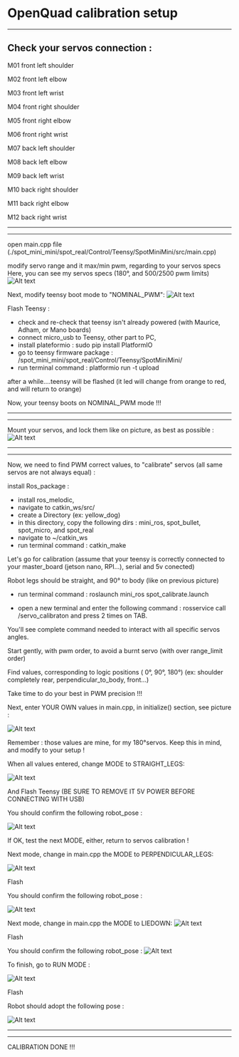 # OpenQuad calibration setup
------------------

Check your servos connection :
------------------------------

M01 front left shoulder

M02 front left elbow

M03 front left wrist

M04 front right shoulder

M05 front right elbow

M06 front right wrist

M07 back left shoulder

M08 back left elbow

M09 back left wrist

M10 back right shoulder

M11 back right elbow

M12 back right wrist


------------------
------------------


open main.cpp file (./spot_mini_mini/spot_real/Control/Teensy/SpotMiniMini/src/main.cpp)

modify servo range and it max/min pwm, regarding to your servos specs
Here, you can see my servos specs (180°, and 500/2500 pwm limits)
![Alt text](/OpenQuad_V2/images/main_servo_specs.png?raw=true "Openquad")


Next, modify teensy boot mode to "NOMINAL_PWM": 
![Alt text](/OpenQuad_V2/images/main_nominal.png?raw=true "Openquad")


Flash Teensy :

- check and re-check that teensy isn't already powered (with Maurice, Adham, or Mano boards)
- connect micro_usb to Teensy, other part to PC,
- install plateformio : sudo pip install PlatformIO
- go to teensy firmware package : /spot_mini_mini/spot_real/Control/Teensy/SpotMiniMini/
- run terminal command : platformio run -t upload

after a while....teensy will be flashed (it led will change from orange to red, and will return to orange)

Now, your teensy boots on NOMINAL_PWM mode !!!

------------------
------------------

Mount your servos, and lock them like on picture, as best as possible :
![Alt text](/OpenQuad_V2/images/straight_pose.png?raw=true "Openquad")


------------------
------------------


Now, we need to find PWM correct values, to "calibrate" servos (all same servos are not always equal) :

install Ros_package :

- install ros_melodic,
- navigate to catkin_ws/src/
- create a Directory (ex: yellow_dog)
- in this directory, copy the following dirs : mini_ros, spot_bullet, spot_micro, and spot_real
- navigate to ~/catkin_ws
- run terminal command : catkin_make

Let's go for calibration (assume that your teensy is correctly connected to your master_board (jetson nano, RPI...), serial and 5v conected)

Robot legs should be straight, and 90° to body (like on previous picture)

- run terminal command : roslaunch mini_ros spot_calibrate.launch

- open a new terminal and enter the following command : rosservice call /servo_calibraton   and press 2 times on TAB.

You'll see complete command needed to interact with all specific servos angles.


Start gently, with pwm order, to avoid a burnt servo (with over range_limit order)

Find values, corresponding to logic positions ( 0°, 90°, 180°) (ex: shoulder completely rear, perpendicular_to_body, front...)

Take time to do your best in PWM precision !!!

Next, enter YOUR OWN values in main.cpp, in initialize() section, see picture :

![Alt text](/OpenQuad_V2/images/main_initialize.png?raw=true "Openquad")


Remember : those values are mine, for my 180°servos. Keep this in mind, and modify to your setup !

When all values entered, change MODE to STRAIGHT_LEGS:

![Alt text](/OpenQuad_V2/images/main_straight.png?raw=true "Openquad")

And Flash Teensy (BE SURE TO REMOVE IT 5V POWER  BEFORE CONNECTING WITH USB)

You should confirm the following robot_pose :

![Alt text](/OpenQuad_V2/images/straight_pose.png?raw=true "Openquad")

If OK, test the next MODE, either, return to servos calibration !


Next mode, change in main.cpp the MODE to PERPENDICULAR_LEGS:

![Alt text](/OpenQuad_V2/images/main_perpendicular.png?raw=true "Openquad")

Flash

You should confirm the following robot_pose :

![Alt text](/OpenQuad_V2/images/perpendicular_pose.png?raw=true "Openquad")



Next mode, change in main.cpp the MODE to LIEDOWN:
![Alt text](/OpenQuad_V2/images/main_liedown.png?raw=true "Openquad")

Flash

You should confirm the following robot_pose :
![Alt text](/OpenQuad_V2/images/liedown_pose.png?raw=true "Openquad")



To finish, go to RUN MODE :

![Alt text](/OpenQuad_V2/images/main_run.png?raw=true "Openquad")

Flash

Robot should adopt the following pose :

![Alt text](/OpenQuad_V2/images/run_pose.png?raw=true "Openquad")

------------------
------------------

CALIBRATION DONE !!!




